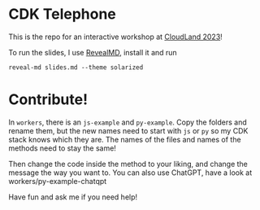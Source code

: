 # CDK Telephone

This is the repo for an interactive workshop at [CloudLand 2023](https://www.cloudland.org/)!


To run the slides, I use [RevealMD](https://github.com/webpro/reveal-md), install it and run

```
reveal-md slides.md --theme solarized
```

# Contribute!

In `workers`, there is an `js-example` and `py-example`. Copy the folders and rename them, but the new names need to start with `js` or `py` so my CDK stack knows which they are. The names of the files and names of the methods need to stay the same!

Then change the code inside the method to your liking, and change the message the way you want to. You can also use ChatGPT, have a look at workers/py-example-chatqpt

Have fun and ask me if you need help!